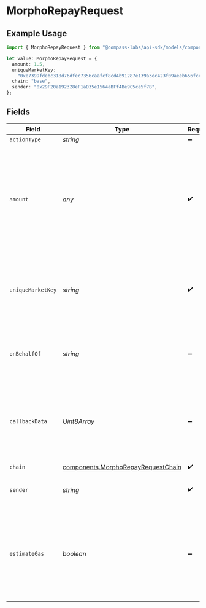 # MorphoRepayRequest

## Example Usage

```typescript
import { MorphoRepayRequest } from "@compass-labs/api-sdk/models/components";

let value: MorphoRepayRequest = {
  amount: 1.5,
  uniqueMarketKey:
    "0xe7399fdebc318d76dfec7356caafcf8cd4b91287e139a3ec423f09aeeb656fc4",
  chain: "base",
  sender: "0x29F20a192328eF1aD35e1564aBFf4Be9C5ce5f7B",
};
```

## Fields

| Field                                                                                                                                                             | Type                                                                                                                                                              | Required                                                                                                                                                          | Description                                                                                                                                                       | Example                                                                                                                                                           |
| ----------------------------------------------------------------------------------------------------------------------------------------------------------------- | ----------------------------------------------------------------------------------------------------------------------------------------------------------------- | ----------------------------------------------------------------------------------------------------------------------------------------------------------------- | ----------------------------------------------------------------------------------------------------------------------------------------------------------------- | ----------------------------------------------------------------------------------------------------------------------------------------------------------------- |
| `actionType`                                                                                                                                                      | *string*                                                                                                                                                          | :heavy_minus_sign:                                                                                                                                                | N/A                                                                                                                                                               |                                                                                                                                                                   |
| `amount`                                                                                                                                                          | *any*                                                                                                                                                             | :heavy_check_mark:                                                                                                                                                | Amount of the token to repay to the market. If set to 'ALL', all debt plus interest will be paid back if the user has a sufficient token balance in their wallet. |                                                                                                                                                                   |
| `uniqueMarketKey`                                                                                                                                                 | *string*                                                                                                                                                          | :heavy_check_mark:                                                                                                                                                | The key that uniquely identifies the market. This can be found using the 'Get Markets' endpoint.                                                                  | 0xe7399fdebc318d76dfec7356caafcf8cd4b91287e139a3ec423f09aeeb656fc4                                                                                                |
| `onBehalfOf`                                                                                                                                                      | *string*                                                                                                                                                          | :heavy_minus_sign:                                                                                                                                                | The address on behalf of whom the repayment is made. Defaults to sender.                                                                                          |                                                                                                                                                                   |
| `callbackData`                                                                                                                                                    | *Uint8Array*                                                                                                                                                      | :heavy_minus_sign:                                                                                                                                                | An optional field for callback byte data that will be triggered upon successful repaying of debt.                                                                 |                                                                                                                                                                   |
| `chain`                                                                                                                                                           | [components.MorphoRepayRequestChain](../../models/components/morphorepayrequestchain.md)                                                                          | :heavy_check_mark:                                                                                                                                                | N/A                                                                                                                                                               |                                                                                                                                                                   |
| `sender`                                                                                                                                                          | *string*                                                                                                                                                          | :heavy_check_mark:                                                                                                                                                | The address of the transaction sender.                                                                                                                            | 0x29F20a192328eF1aD35e1564aBFf4Be9C5ce5f7B                                                                                                                        |
| `estimateGas`                                                                                                                                                     | *boolean*                                                                                                                                                         | :heavy_minus_sign:                                                                                                                                                | Determines whether to estimate gas costs for transactions, also verifying that the transaction can be successfully executed.                                      |                                                                                                                                                                   |